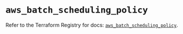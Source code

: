 # `aws_batch_scheduling_policy`

Refer to the Terraform Registry for docs: [`aws_batch_scheduling_policy`](https://registry.terraform.io/providers/hashicorp/aws/6.2.0/docs/resources/batch_scheduling_policy).
